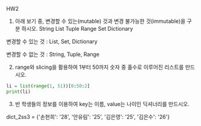 HW2

1. 아래 보기 중, 변경할 수 있는(mutable) 것과 변경 불가능한 것(immutable)을
  구분 하시오.
  String List Tuple Range Set Dictionary

  변경할 수 있는 것 : List, Set, Dictionary

  변경할 수 없는 것 : String, Tuple, Range

2. range와 slicing을 활용하여 1부터 50까지 숫자 중 홀수로 이루어진
  리스트를 만드시오.

  ```python
  li = list(range(1, 51))[0:50:2]
  print(li)
  ```

  

3. 반 학생들의 정보를 이용하여 key는 이름, value는 나이인 딕셔너리를 만드시오.

dict_2ss3 = {'손현희': '28', '안유림': '25', '김은영': '25', '김은수': '26'}

